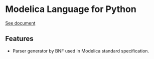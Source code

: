 # Modelica Language for Python

[See document](https://ijknabla.github.io/ModelicaLanguageForPython/)

## Features

- Parser generator by BNF used in Modelica standard specification.
